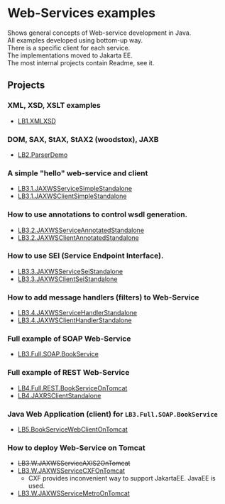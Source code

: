 # Web-Services examples

Shows general concepts of Web-service development in Java. \
All examples developed using bottom-up way. \
There is a specific client for each service. \
The implementations moved to Jakarta EE. \
The most internal projects contain Readme, see it.

## Projects

### XML, XSD, XSLT examples
- [LB1.XMLXSD](https://github.com/engsyst/ws_mvn/tree/master/LB1.XMLXSD)

### DOM, SAX, StAX, StAX2 (woodstox), JAXB
- [LB2.ParserDemo](https://github.com/engsyst/ws_mvn/tree/master/LB2.ParserDemo)

### A simple "hello" web-service and client
- [LB3.1.JAXWSServiceSimpleStandalone](https://github.com/engsyst/ws_mvn/tree/master/LB3.1.JAXWSServiceSimpleStandalone) 
- [LB3.1.JAXWSClientSimpleStandalone](https://github.com/engsyst/ws_mvn/tree/master/LB3.1.JAXWSClientSimpleStandalone)

### How to use annotations to control wsdl generation.
- [LB3.2.JAXWSServiceAnnotatedStandalone](https://github.com/engsyst/ws_mvn/tree/master/LB3.2.JAXWSServiceAnnotatedStandalone) 
- [LB3.2.JAXWSClientAnnotatedStandalone](https://github.com/engsyst/ws_mvn/tree/master/LB3.2.JAXWSClientAnnotatedStandalone)

### How to use SEI (Service Endpoint Interface).
- [LB3.3.JAXWSServiceSeiStandalone](https://github.com/engsyst/ws_mvn/tree/master/LB3.3.JAXWSServiceSeiStandalone) 
- [LB3.3.JAXWSClientSeiStandalone](https://github.com/engsyst/ws_mvn/tree/master/LB3.3.JAXWSClientSeiStandalone)

### How to add message handlers (filters) to Web-Service
- [LB3.4.JAXWSServiceHandlerStandalone](https://github.com/engsyst/ws_mvn/tree/master/LB3.4.JAXWSServiceHandlerStandalone)
- [LB3.4.JAXWSClientHandlerStandalone](https://github.com/engsyst/ws_mvn/tree/master/LB3.4.JAXWSClientHandlerStandalone)

### Full example of SOAP Web-Service
- [LB3.Full.SOAP.BookService](https://github.com/engsyst/ws_mvn/tree/master/LB3.Full.SOAP.BookService)

### Full example of REST Web-Service
- [LB4.Full.REST.BookServiceOnTomcat](https://github.com/engsyst/ws_mvn/tree/master/B4.Full.REST.BookServiceOnTomcat)
- [LB4.JAXRSClientStandalone](https://github.com/engsyst/ws_mvn/tree/master/LB4.JAXRSClientStandalone)

### Java Web Application (client) for `LB3.Full.SOAP.BookService`
- [LB5.BookServiceWebClientOnTomcat](https://github.com/engsyst/ws_mvn/tree/master/LB5.BookServiceWebClientOnTomcat)

### How to deploy Web-Service on Tomcat
- ~~LB3.W.JAXWSServiceAXIS2OnTomcat~~
- [LB3.W.JAXWSServiceCXFOnTomcat](https://github.com/engsyst/ws_mvn/tree/master/LB3.W.JAXWSServiceCXFOnTomcat)
  - CXF provides inconvenient way to support JakartaEE. JavaEE is used.
- [LB3.W.JAXWSServiceMetroOnTomcat](https://github.com/engsyst/ws_mvn/tree/master/LB3.W.JAXWSServiceMetroOnTomcat)

